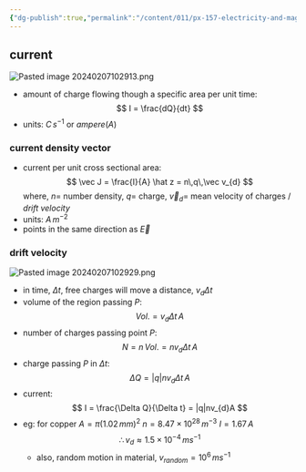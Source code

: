 ```yaml
---
{"dg-publish":true,"permalink":"/content/011/px-157-electricity-and-magnetism/px-157-b-electric-fields/iii-properties/px-157-b13a-current/","noteIcon":"1","created":"2024-10-01T18:27:10.128+01:00","updated":"2024-11-26T20:08:50.480+00:00"}
---
```


## current
![Pasted image 20240207102913.png](/img/user/pics/Pasted%20image%2020240207102913.png)
- amount of charge flowing though a specific area per unit time:
$$
I = \frac{dQ}{dt}
$$
- units: $C\,s^{-1}$ or $ampere (A)$ 
### current density vector
- current per unit cross sectional area:
$$
\vec J = \frac{I}{A} \hat z = n\,q\,\vec v_{d}
$$
	where, $n=$ number density, $q=$ charge, $\vec v_{d}=$ mean velocity of charges / *drift velocity*
- units: $A\,m^{-2}$
- points in the same direction as $\vec E$
### drift velocity
![Pasted image 20240207102929.png](/img/user/pics/Pasted%20image%2020240207102929.png)
- in time, $\Delta t$, free charges will move a distance, $v_{d}\Delta t$
- volume of the region passing $P:$
$$
Vol. = v_{d}\Delta t\, A
$$
- number of charges passing point $P:$
$$
N= n\, Vol. = nv_{d}\Delta t\, A
$$
- charge passing $P$ in $\Delta t:$
$$
\Delta Q = |q| nv_{d}\Delta t\, A
$$
- current:
$$
I = \frac{\Delta Q}{\Delta t} = |q|nv_{d}A
$$
- eg: for copper
		$A = \pi (1.02\,mm)^{2}$
		$n = 8.47\times10^{28}\,m^{-3}$
		$I = 1.67\, A$
	$$\therefore v_{d} \approx 1.5\times10^{-4}\, ms^{-1}$$
	- also, random motion in material, $v_{random}= 10^{6}\,ms^{-1}$
